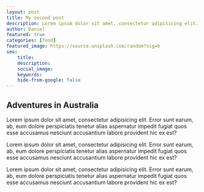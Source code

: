 ```yaml
---
layout: post
title: My second post 
description: Lorem ipsum dolor sit amet, consectetur adipisicing elit. Error sunt earum, ab, eum dolore perspiciatis tenetur alias aspernatur
author: Daniel
featured: true
categories: [food]
featured_image: https://source.unsplash.com/random?sig=6
seo: 
    title: 
    description: 
    social_image: 
    keywords: 
    hide-from-google: false
---
```


## Adventures in Australia

Lorem ipsum dolor sit amet, consectetur adipisicing elit. Error sunt earum, ab, eum dolore perspiciatis tenetur alias aspernatur impedit fugiat quos esse accusamus nesciunt accusantium labore provident hic ex est?

Lorem ipsum dolor sit amet, consectetur adipisicing elit. Error sunt earum, ab, eum dolore perspiciatis tenetur alias aspernatur impedit fugiat quos esse accusamus nesciunt accusantium labore provident hic ex est?

Lorem ipsum dolor sit amet, consectetur adipisicing elit. Error sunt earum, ab, eum dolore perspiciatis tenetur alias aspernatur impedit fugiat quos esse accusamus nesciunt accusantium labore provident hic ex est?